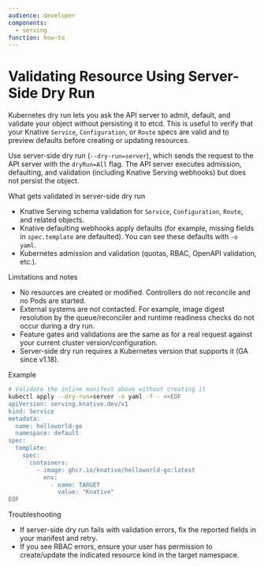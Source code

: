 ```yaml
---
audience: developer
components:
  - serving
function: how-to
---
```


# Validating Resource Using Server-Side Dry Run

Kubernetes dry run lets you ask the API server to admit, default, and validate your object without persisting it to etcd. This is useful to verify that your Knative `Service`, `Configuration`, or `Route` specs are valid and to preview defaults before creating or updating resources.

Use server-side dry run (`--dry-run=server`), which sends the request to the API server with the `dryRun=All` flag. The API server executes admission, defaulting, and validation (including Knative Serving webhooks) but does not persist the object.

What gets validated in server-side dry run

- Knative Serving schema validation for `Service`, `Configuration`, `Route`, and related objects.
- Knative defaulting webhooks apply defaults (for example, missing fields in `spec.template` are defaulted). You can see these defaults with `-o yaml`.
- Kubernetes admission and validation (quotas, RBAC, OpenAPI validation, etc.).

Limitations and notes

- No resources are created or modified. Controllers do not reconcile and no Pods are started.
- External systems are not contacted. For example, image digest resolution by the queue/reconciler and runtime readiness checks do not occur during a dry run.
- Feature gates and validations are the same as for a real request against your current cluster version/configuration.
- Server-side dry run requires a Kubernetes version that supports it (GA since v1.18).

Example

```bash
# Validate the inline manifest above without creating it
kubectl apply --dry-run=server -o yaml -f - <<EOF
apiVersion: serving.knative.dev/v1
kind: Service
metadata:
  name: helloworld-go
  namespace: default
spec:
  template:
    spec:
      containers:
        - image: ghcr.io/knative/helloworld-go:latest
          env:
            - name: TARGET
              value: "Knative"
EOF
```

Troubleshooting

- If server-side dry run fails with validation errors, fix the reported fields in your manifest and retry.
- If you see RBAC errors, ensure your user has permission to create/update the indicated resource kind in the target namespace.

